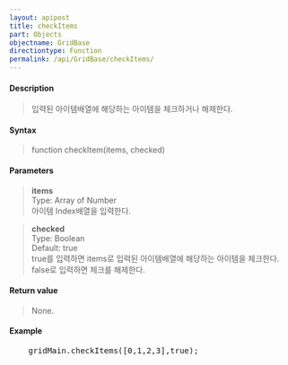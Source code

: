 ```yaml
---
layout: apipost
title: checkItems
part: Objects
objectname: GridBase
directiontype: Function
permalink: /api/GridBase/checkItems/
---
```



#### Description

> 입력된 아이템배열에 해당하는 아이템을 체크하거나 해제한다.  

#### Syntax

> function checkItem(items, checked)  

#### Parameters

> **items**  
> Type: Array of Number  
> 아이템 Index배열을 입력한다.  

> **checked**  
> Type: Boolean  
> Default: true  
> true를 입력하면 items로 입력된 아이템배열에 해당하는 아이템을 체크한다. false로 입력하면 체크를 해제한다.  


#### Return value

> None.  

#### Example

<pre class="prettyprint">
    gridMain.checkItems([0,1,2,3],true);    
</pre>

